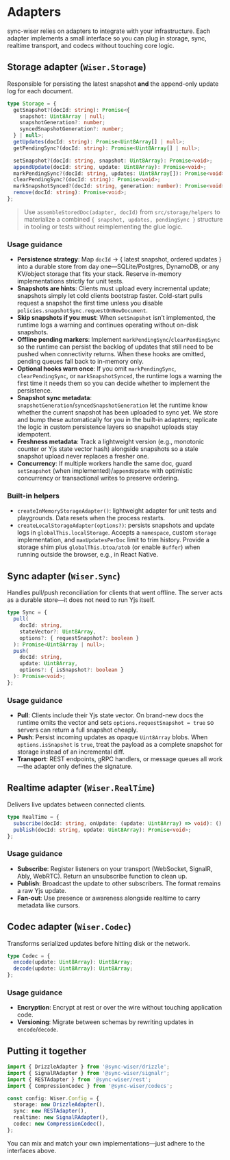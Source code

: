 # Adapters

sync-wiser relies on adapters to integrate with your infrastructure. Each adapter implements a small interface so you can plug in storage, sync, realtime transport, and codecs without touching core logic.

## Storage adapter (`Wiser.Storage`)

Responsible for persisting the latest snapshot **and** the append-only update log for each document.

```ts
type Storage = {
  getSnapshot?(docId: string): Promise<{
    snapshot: Uint8Array | null;
    snapshotGeneration?: number;
    syncedSnapshotGeneration?: number;
  } | null>;
  getUpdates(docId: string): Promise<Uint8Array[] | null>;
  getPendingSync?(docId: string): Promise<Uint8Array[] | null>;

  setSnapshot?(docId: string, snapshot: Uint8Array): Promise<void>;
  appendUpdate(docId: string, update: Uint8Array): Promise<void>;
  markPendingSync?(docId: string, updates: Uint8Array[]): Promise<void>;
  clearPendingSync?(docId: string): Promise<void>;
  markSnapshotSynced?(docId: string, generation: number): Promise<void>;
  remove(docId: string): Promise<void>;
};
```

> Use `assembleStoredDoc(adapter, docId)` from `src/storage/helpers` to materialize a combined `{ snapshot, updates, pendingSync }` structure in tooling or tests without reimplementing the glue logic.

### Usage guidance
- **Persistence strategy**: Map `docId` → { latest snapshot, ordered updates } into a durable store from day one—SQLite/Postgres, DynamoDB, or any KV/object storage that fits your stack. Reserve in-memory implementations strictly for unit tests.
- **Snapshots are hints**: Clients must upload every incremental update; snapshots simply let cold clients bootstrap faster. Cold-start pulls request a snapshot the first time unless you disable `policies.snapshotSync.requestOnNewDocument`.
- **Skip snapshots if you must**: When `setSnapshot` isn’t implemented, the runtime logs a warning and continues operating without on-disk snapshots.
- **Offline pending markers**: Implement `markPendingSync`/`clearPendingSync` so the runtime can persist the backlog of updates that still need to be pushed when connectivity returns. When these hooks are omitted, pending queues fall back to in-memory only.
- **Optional hooks warn once**: If you omit `markPendingSync`, `clearPendingSync`, or `markSnapshotSynced`, the runtime logs a warning the first time it needs them so you can decide whether to implement the persistence.
- **Snapshot sync metadata**: `snapshotGeneration`/`syncedSnapshotGeneration` let the runtime know whether the current snapshot has been uploaded to sync yet. We store and bump these automatically for you in the built-in adapters; replicate the logic in custom persistence layers so snapshot uploads stay idempotent.
- **Freshness metadata**: Track a lightweight version (e.g., monotonic counter or Yjs state vector hash) alongside snapshots so a stale snapshot upload never replaces a fresher one.
- **Concurrency**: If multiple workers handle the same doc, guard `setSnapshot` (when implemented)/`appendUpdate` with optimistic concurrency or transactional writes to preserve ordering.

### Built-in helpers
- `createInMemoryStorageAdapter()`: lightweight adapter for unit tests and playgrounds. Data resets when the process restarts.
- `createLocalStorageAdapter(options?)`: persists snapshots and update logs in `globalThis.localStorage`. Accepts a `namespace`, custom `storage` implementation, and `maxUpdatesPerDoc` limit to trim history. Provide a storage shim plus `globalThis.btoa/atob` (or enable `Buffer`) when running outside the browser, e.g., in React Native.

## Sync adapter (`Wiser.Sync`)

Handles pull/push reconciliation for clients that went offline. The server acts as a durable store—it does not need to run Yjs itself.

```ts
type Sync = {
  pull(
    docId: string,
    stateVector?: Uint8Array,
    options?: { requestSnapshot?: boolean }
  ): Promise<Uint8Array | null>;
  push(
    docId: string,
    update: Uint8Array,
    options?: { isSnapshot?: boolean }
  ): Promise<void>;
};
```

### Usage guidance
- **Pull**: Clients include their Yjs state vector. On brand-new docs the runtime omits the vector and sets `options.requestSnapshot = true` so servers can return a full snapshot cheaply.
- **Push**: Persist incoming updates as opaque `Uint8Array` blobs. When `options.isSnapshot` is `true`, treat the payload as a complete snapshot for storage instead of an incremental diff.
- **Transport**: REST endpoints, gRPC handlers, or message queues all work—the adapter only defines the signature.

## Realtime adapter (`Wiser.RealTime`)

Delivers live updates between connected clients.

```ts
type RealTime = {
  subscribe(docId: string, onUpdate: (update: Uint8Array) => void): () => void;
  publish(docId: string, update: Uint8Array): Promise<void>;
};
```

### Usage guidance
- **Subscribe**: Register listeners on your transport (WebSocket, SignalR, Ably, WebRTC). Return an unsubscribe function to clean up.
- **Publish**: Broadcast the update to other subscribers. The format remains a raw Yjs update.
- **Fan-out**: Use presence or awareness alongside realtime to carry metadata like cursors.

## Codec adapter (`Wiser.Codec`)

Transforms serialized updates before hitting disk or the network.

```ts
type Codec = {
  encode(update: Uint8Array): Uint8Array;
  decode(update: Uint8Array): Uint8Array;
};
```

### Usage guidance
- **Encryption**: Encrypt at rest or over the wire without touching application code.
- **Versioning**: Migrate between schemas by rewriting updates in `encode`/`decode`.

## Putting it together

```ts
import { DrizzleAdapter } from '@sync-wiser/drizzle';
import { SignalRAdapter } from '@sync-wiser/signalr';
import { RESTAdapter } from '@sync-wiser/rest';
import { CompressionCodec } from '@sync-wiser/codecs';

const config: Wiser.Config = {
  storage: new DrizzleAdapter(),
  sync: new RESTAdapter(),
  realtime: new SignalRAdapter(),
  codec: new CompressionCodec(),
};
```

You can mix and match your own implementations—just adhere to the interfaces above.
